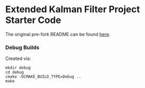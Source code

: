 # Extended Kalman Filter Project Starter Code

The original pre-fork README can be found [here](README_ori.md).

### Debug Builds

Created via:
```
mkdir debug
cd debug
cmake -DCMAKE_BUILD_TYPE=Debug ..
make
```
